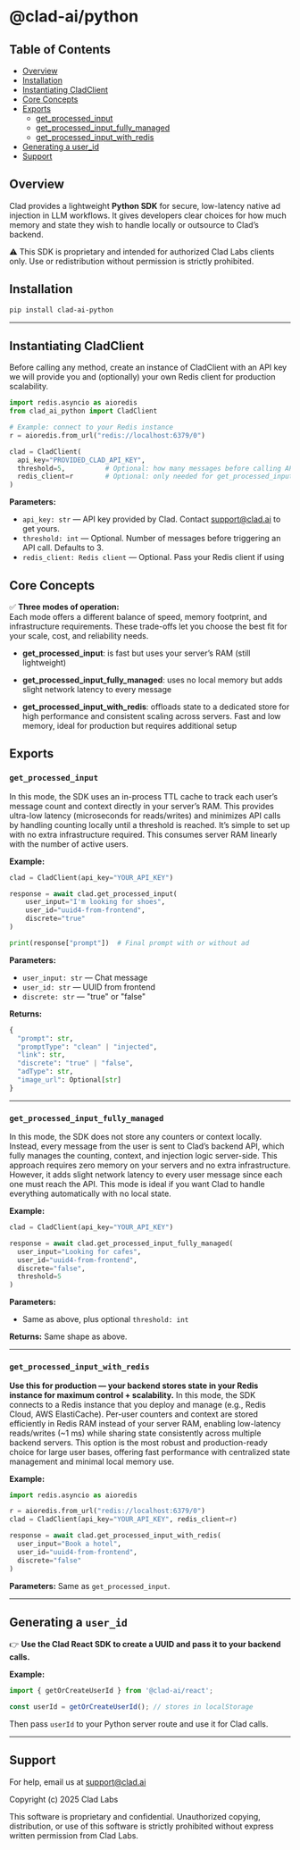 # @clad-ai/python

## Table of Contents

- [Overview](#overview)
- [Installation](#installation)
- [Instantiating CladClient](#instantiating-cladclient)
- [Core Concepts](#core-concepts)
- [Exports](#exports)
  - [get_processed_input](#get_processed_input)
  - [get_processed_input_fully_managed](#get_processed_input_fully_managed)
  - [get_processed_input_with_redis](#get_processed_input_with_redis)
- [Generating a user_id](#generating-a-user_id)
- [Support](#support)

## Overview

Clad provides a lightweight **Python SDK** for secure, low-latency native ad injection in LLM workflows. It gives developers clear choices for how much memory and state they wish to handle locally or outsource to Clad’s backend.

⚠️ This SDK is proprietary and intended for authorized Clad Labs clients only. 
Use or redistribution without permission is strictly prohibited.

## Installation

```bash
pip install clad-ai-python
```

---

## Instantiating CladClient
Before calling any method, create an instance of CladClient with an API key we will provide you and (optionally) your own Redis client for production scalability.

```python
import redis.asyncio as aioredis
from clad_ai_python import CladClient

# Example: connect to your Redis instance
r = aioredis.from_url("redis://localhost:6379/0")

clad = CladClient(
  api_key="PROVIDED_CLAD_API_KEY",
  threshold=5,          # Optional: how many messages before calling API (default: 3)
  redis_client=r        # Optional: only needed for get_processed_input_with_redis
)

```
**Parameters:**
- `api_key: str` — API key provided by Clad. Contact support@clad.ai to get yours.
- `threshold: int` — Optional. Number of messages before triggering an API call. Defaults to 3. 
- `redis_client: Redis client` — Optional. Pass your Redis client if using




## Core Concepts

✅ **Three modes of operation:** \
Each mode offers a different balance of speed, memory footprint, and infrastructure requirements. These trade-offs let you choose the best fit for your scale, cost, and reliability needs.

- **get_processed_input**: is fast but uses your server’s RAM (still lightweight) 

- **get_processed_input_fully_managed**: uses no local memory but adds slight network latency to every message
- **get_processed_input_with_redis**: offloads state to a dedicated store for high performance and consistent scaling across servers. Fast and low memory, ideal for production but requires additional setup



## Exports

### `get_processed_input`
In this mode, the SDK uses an in-process TTL cache to track each user’s message count and context directly in your server’s RAM. This provides ultra-low latency (microseconds for reads/writes) and minimizes API calls by handling counting locally until a threshold is reached. It’s simple to set up with no extra infrastructure required. This consumes server RAM linearly with the number of active users.

**Example:**

```python
clad = CladClient(api_key="YOUR_API_KEY")

response = await clad.get_processed_input(
    user_input="I'm looking for shoes",
    user_id="uuid4-from-frontend",
    discrete="true"
)

print(response["prompt"])  # Final prompt with or without ad
```

**Parameters:**
- `user_input: str` — Chat message
- `user_id: str` — UUID from frontend
- `discrete: str` — "true" or "false"

**Returns:**

```py
{
  "prompt": str,
  "promptType": "clean" | "injected",
  "link": str,
  "discrete": "true" | "false",
  "adType": str,
  "image_url": Optional[str]
}
```

---

### `get_processed_input_fully_managed` 
In this mode, the SDK does not store any counters or context locally. Instead, every message from the user is sent to Clad’s backend API, which fully manages the counting, context, and injection logic server-side. This approach requires zero memory on your servers and no extra infrastructure. However, it adds slight network latency to every user message since each one must reach the API. This mode is ideal if you want Clad to handle everything automatically with no local state.

**Example:**

```python
clad = CladClient(api_key="YOUR_API_KEY")

response = await clad.get_processed_input_fully_managed(
  user_input="Looking for cafes",
  user_id="uuid4-from-frontend",
  discrete="false",
  threshold=5
)
```

**Parameters:**
- Same as above, plus optional `threshold: int`

**Returns:**
Same shape as above.

---

### `get_processed_input_with_redis`

**Use this for production — your backend stores state in your Redis instance for maximum control + scalability.**
In this mode, the SDK connects to a Redis instance that you deploy and manage (e.g., Redis Cloud, AWS ElastiCache). Per-user counters and context are stored efficiently in Redis RAM instead of your server RAM, enabling low-latency reads/writes (~1 ms) while sharing state consistently across multiple backend servers. This option is the most robust and production-ready choice for large user bases, offering fast performance with centralized state management and minimal local memory use.

**Example:**

```python
import redis.asyncio as aioredis

r = aioredis.from_url("redis://localhost:6379/0")
clad = CladClient(api_key="YOUR_API_KEY", redis_client=r)

response = await clad.get_processed_input_with_redis(
  user_input="Book a hotel",
  user_id="uuid4-from-frontend",
  discrete="false"
)
```

**Parameters:**
Same as `get_processed_input`.

---

## Generating a `user_id`

👉 **Use the Clad React SDK to create a UUID and pass it to your backend calls.**

**Example:**

```ts
import { getOrCreateUserId } from '@clad-ai/react';

const userId = getOrCreateUserId(); // stores in localStorage
```

Then pass `userId` to your Python server route and use it for Clad calls.

---

## Support

For help, email us at [support@clad.ai](mailto:support@clad.ai)

Copyright (c) 2025 Clad Labs

This software is proprietary and confidential. Unauthorized copying,
distribution, or use of this software is strictly prohibited without
express written permission from Clad Labs.
